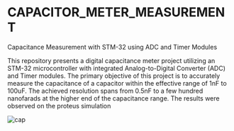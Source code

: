 # CAPACITOR_METER_MEASUREMENT
Capacitance Measurement with STM-32 using ADC and Timer Modules

This repository presents a digital capacitance meter project utilizing an STM-32 microcontroller with integrated Analog-to-Digital Converter (ADC) and Timer modules. The primary objective of this project is to accurately measure the capacitance of a capacitor within the effective range of 1nF to 100uF. The achieved resolution spans from 0.5nF to a few hundred nanofarads at the higher end of the capacitance range. The results were observed on the proteus simulation


![cap](https://github.com/MAAZ345/STAIR-CLIMBING-ROBOT/assets/157285138/a022c447-31c8-4f64-88e3-68278ec59cb6)
